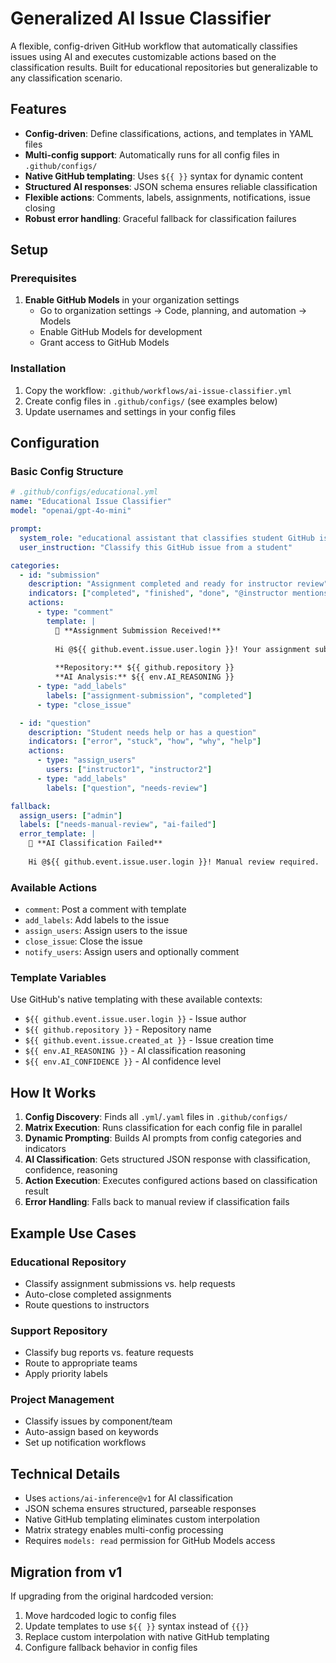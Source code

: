# Generalized AI Issue Classifier

A flexible, config-driven GitHub workflow that automatically classifies issues using AI and executes customizable actions based on the classification results. Built for educational repositories but generalizable to any classification scenario.

## Features

- **Config-driven**: Define classifications, actions, and templates in YAML files
- **Multi-config support**: Automatically runs for all config files in `.github/configs/`
- **Native GitHub templating**: Uses `${{ }}` syntax for dynamic content
- **Structured AI responses**: JSON schema ensures reliable classification
- **Flexible actions**: Comments, labels, assignments, notifications, issue closing
- **Robust error handling**: Graceful fallback for classification failures

## Setup

### Prerequisites
1. **Enable GitHub Models** in your organization settings
   - Go to organization settings → Code, planning, and automation → Models
   - Enable GitHub Models for development
   - Grant access to GitHub Models

### Installation
1. Copy the workflow: `.github/workflows/ai-issue-classifier.yml`
2. Create config files in `.github/configs/` (see examples below)
3. Update usernames and settings in your config files

## Configuration

### Basic Config Structure
```yaml
# .github/configs/educational.yml
name: "Educational Issue Classifier"
model: "openai/gpt-4o-mini"

prompt:
  system_role: "educational assistant that classifies student GitHub issues"
  user_instruction: "Classify this GitHub issue from a student"

categories:
  - id: "submission"
    description: "Assignment completed and ready for instructor review"
    indicators: ["completed", "finished", "done", "@instructor mentions"]
    actions:
      - type: "comment"
        template: |
          🎉 **Assignment Submission Received!**
          
          Hi @${{ github.event.issue.user.login }}! Your assignment submission has been recorded.
          
          **Repository:** ${{ github.repository }}
          **AI Analysis:** ${{ env.AI_REASONING }}
      - type: "add_labels"
        labels: ["assignment-submission", "completed"]
      - type: "close_issue"

  - id: "question"
    description: "Student needs help or has a question"
    indicators: ["error", "stuck", "how", "why", "help"]
    actions:
      - type: "assign_users"
        users: ["instructor1", "instructor2"]
      - type: "add_labels"
        labels: ["question", "needs-review"]

fallback:
  assign_users: ["admin"]
  labels: ["needs-manual-review", "ai-failed"]
  error_template: |
    🤖 **AI Classification Failed**
    
    Hi @${{ github.event.issue.user.login }}! Manual review required.
```

### Available Actions
- `comment`: Post a comment with template
- `add_labels`: Add labels to the issue
- `assign_users`: Assign users to the issue
- `close_issue`: Close the issue
- `notify_users`: Assign users and optionally comment

### Template Variables
Use GitHub's native templating with these available contexts:
- `${{ github.event.issue.user.login }}` - Issue author
- `${{ github.repository }}` - Repository name
- `${{ github.event.issue.created_at }}` - Issue creation time
- `${{ env.AI_REASONING }}` - AI classification reasoning
- `${{ env.AI_CONFIDENCE }}` - AI confidence level

## How It Works

1. **Config Discovery**: Finds all `.yml`/`.yaml` files in `.github/configs/`
2. **Matrix Execution**: Runs classification for each config file in parallel
3. **Dynamic Prompting**: Builds AI prompts from config categories and indicators
4. **AI Classification**: Gets structured JSON response with classification, confidence, reasoning
5. **Action Execution**: Executes configured actions based on classification result
6. **Error Handling**: Falls back to manual review if classification fails

## Example Use Cases

### Educational Repository
- Classify assignment submissions vs. help requests
- Auto-close completed assignments
- Route questions to instructors

### Support Repository
- Classify bug reports vs. feature requests
- Route to appropriate teams
- Apply priority labels

### Project Management
- Classify issues by component/team
- Auto-assign based on keywords
- Set up notification workflows

## Technical Details

- Uses `actions/ai-inference@v1` for AI classification
- JSON schema ensures structured, parseable responses
- Native GitHub templating eliminates custom interpolation
- Matrix strategy enables multi-config processing
- Requires `models: read` permission for GitHub Models access

## Migration from v1

If upgrading from the original hardcoded version:
1. Move hardcoded logic to config files
2. Update templates to use `${{ }}` syntax instead of `{{}}` 
3. Replace custom interpolation with native GitHub templating
4. Configure fallback behavior in config files
